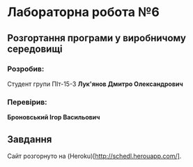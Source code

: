 # Лабораторна робота №6

## Розгортання програми у виробничому середовищі

### Розробив:

Студент групи ПІт-15-3 **Лук'янов Дмитро Олександрович**


### Перевірив:

**Броновський Ігор Васильович**


## Завдання

Сайт розгорнуто на (Heroku)[http://schedl.herouapp.com/].
